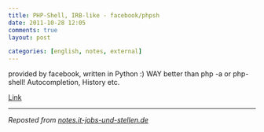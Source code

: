 ```yaml
---
title: PHP-Shell, IRB-like - facebook/phpsh
date: 2011-10-28 12:05
comments: true
layout: post

categories: [english, notes, external]
---
```

 provided by facebook, written in Python :)
 WAY better than php -a or php-shell! Autocompletion, History etc.

 <a href='https://github.com/facebook/phpsh'>Link</a>

---
<i>Reposted from <a href='http://notes.it-jobs-und-stellen.de/notes/24' rel='canonical'>notes.it-jobs-und-stellen.de</a></i>
